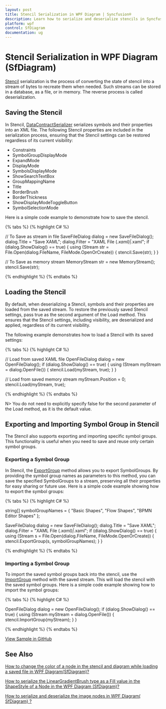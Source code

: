 ```yaml
---
layout: post
title: Stencil Serialization in WPF Diagram | Syncfusion®
description: Learn how to serialize and deserialize stencils in Syncfusion WPF Diagram (SfDiagram) control, including individual symbol groups.
platform: wpf
control: SfDiagram
documentation: ug
---
```


# Stencil Serialization in WPF Diagram (SfDiagram)

[Stencil](https://help.syncfusion.com/cr/wpf/Syncfusion.UI.Xaml.Diagram.Stencil.html) serialization is the process of converting the state of stencil into a stream of bytes to recreate them when needed. Such streams can be stored in a database, as a file, or in memory. The reverse process is called deserialization.

## Saving the Stencil

In Stencil, [DataContractSerializer](https://learn.microsoft.com/en-us/dotnet/api/system.runtime.serialization.datacontractserializer?view=net-8.0) serializes symbols and their properties into an XML file. The following Stencil properties are included in the serialization process, ensuring that the Stencil settings can be restored regardless of its current visibility:

* Constraints
* SymbolGroupDisplayMode
* ExpandMode
* DisplayMode
* SymbolsDisplayMode
* ShowSearchTextBox
* GroupMappingName
* Title
* BorderBrush
* BorderThickness
* ShowDisplayModeToggleButton
* SymbolSelectionMode
 
Here is a simple code example to demonstrate how to save the stencil.

{% tabs %}
{% highlight C# %}

// To Save as stream in file
SaveFileDialog dialog = new SaveFileDialog();
dialog.Title = "Save XAML";
dialog.Filter = "XAML File (*.xaml)|*.xaml";
if (dialog.ShowDialog() == true)
{
    using (Stream str = File.Open(dialog.FileName, FileMode.OpenOrCreate))
    {
        stencil.Save(str);
    }
}

// To Save as memory stream
MemoryStream str = new MemoryStream();
stencil.Save(str);

{% endhighlight %}
{% endtabs %}

## Loading the Stencil

By default, when deserializing a Stencil, symbols and their properties are loaded from the saved stream. To restore the previously saved Stencil settings, pass true as the second argument of the Load method. This ensures that the Stencil settings, including visibility, are deserialized and applied, regardless of its current visibility.

The following example demonstrates how to load a Stencil with its saved settings:

{% tabs %}
{% highlight C# %}

// Load from saved XAML file
OpenFileDialog dialog = new OpenFileDialog();
if (dialog.ShowDialog() == true)
{
    using (Stream myStream = dialog.OpenFile())
    {
        stencil.Load(myStream, true);
    }
}

// Load from saved memory stream
myStream.Position = 0;
stencil.Load(myStream, true);

{% endhighlight %}
{% endtabs %}

N> You do not need to explicitly specify false for the second parameter of the Load method, as it is the default value.

## Exporting and Importing Symbol Group in Stencil

The Stencil also supports exporting and importing specific symbol groups. This functionality is useful when you need to save and reuse only certain symbol groups.

### Exporting a Symbol Group

In Stencil, the [ExportGroup](https://help.syncfusion.com/cr/wpf/Syncfusion.UI.Xaml.Diagram.Stencil.Stencil.html#Syncfusion_UI_Xaml_Diagram_Stencil_Stencil_ExportGroup_System_IO_Stream_System_String___) method allows you to export SymbolGroups. By providing the symbol group names as parameters to this method, you can save the specified SymbolGroups to a stream, preserving all their properties for easy sharing or future use. Here is a simple code example showing how to export the symbol groups:

{% tabs %}
{% highlight C# %}

string[] symbolGroupNames = { "Basic Shapes", "Flow Shapes", "BPMN Editor Shapes" };

SaveFileDialog dialog = new SaveFileDialog();
dialog.Title = "Save XAML";
dialog.Filter = "XAML File (*.xaml)|*.xaml";
if (dialog.ShowDialog() == true)
{
    using (Stream s = File.Open(dialog.FileName, FileMode.OpenOrCreate))
    {
        stencil.ExportGroup(s, symbolGroupNames);
    }
}

{% endhighlight %}
{% endtabs %}

### Importing a Symbol Group

To import the saved symbol groups back into the stencil, use the [ImportGroup](https://help.syncfusion.com/cr/wpf/Syncfusion.UI.Xaml.Diagram.Stencil.Stencil.html#Syncfusion_UI_Xaml_Diagram_Stencil_Stencil_ImportGroup_System_IO_Stream_) method with the saved stream. This will load the stencil with the saved symbol groups. Here is a simple code example showing how to import the symbol groups:

{% tabs %}
{% highlight C# %}

OpenFileDialog dialog = new OpenFileDialog();
if (dialog.ShowDialog() == true)
{
    using (Stream myStream = dialog.OpenFile())
    {
        stencil.ImportGroup(myStream);
    }
}

{% endhighlight %}
{% endtabs %}


[View Sample in GitHub](https://github.com/SyncfusionExamples/WPF-Diagram-Examples/tree/master/Samples/Stencil/SymbolGroupSerialize)

## See Also
[How to change the color of a node in the stencil and diagram while loading a saved file in WPF Diagram(SfDiagram)?](https://support.syncfusion.com/kb/article/18669/how-to-change-the-color-of-a-node-in-the-stencil-and-diagram-while-loading-a-saved-file-in-wpf-diagramsfdiagram)

[How to serialize the LinearGradientBrush type as a Fill value in the ShapeStyle of a Node in the WPF Diagram (SfDiagram)?](https://support.syncfusion.com/kb/article/18058/how-to-serialize-the-lineargradientbrush-type-as-a-fill-value-in-the-shapestyle-of-a-node-in-the-wpf-diagram-sfdiagram)

[How to serialize and deserialize the image nodes in WPF Diagram( SfDiagram) ?](https://support.syncfusion.com/kb/article/17743/how-to-serialize-and-deserialize-the-image-nodes-in-wpf-diagram-sfdiagram-)